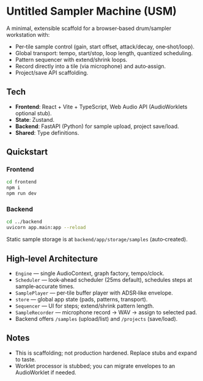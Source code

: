# Untitled Sampler Machine (USM)

A minimal, extensible scaffold for a browser‑based drum/sampler workstation with:
- Per‑tile sample control (gain, start offset, attack/decay, one‑shot/loop).
- Global transport: tempo, start/stop, loop length, quantized scheduling.
- Pattern sequencer with extend/shrink loops.
- Record directly into a tile (via microphone) and auto‑assign.
- Project/save API scaffolding.

## Tech
- **Frontend**: React + Vite + TypeScript, Web Audio API (AudioWorklets optional stub).
- **State**: Zustand.
- **Backend**: FastAPI (Python) for sample upload, project save/load.
- **Shared**: Type definitions.

## Quickstart
### Frontend
```bash
cd frontend
npm i
npm run dev
```
### Backend
```bash
cd ../backend
uvicorn app.main:app --reload
```
Static sample storage is at `backend/app/storage/samples` (auto‑created).

## High‑level Architecture
- `Engine` — single AudioContext, graph factory, tempo/clock.
- `Scheduler` — look‑ahead scheduler (25ms default), schedules steps at sample‑accurate times.
- `SamplePlayer` — per‑tile buffer player with ADSR‑like envelope.
- `store` — global app state (pads, patterns, transport).
- `Sequencer` — UI for steps; extend/shrink pattern length.
- `SampleRecorder` — microphone record -> WAV -> assign to selected pad.
- Backend offers `/samples` (upload/list) and `/projects` (save/load).

## Notes
- This is scaffolding; not production hardened. Replace stubs and expand to taste.
- Worklet processor is stubbed; you can migrate envelopes to an AudioWorklet if needed.
